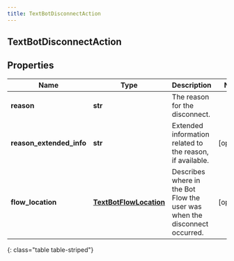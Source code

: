 ```yaml
---
title: TextBotDisconnectAction
---
```

## TextBotDisconnectAction

## Properties

|Name | Type | Description | Notes|
|------------ | ------------- | ------------- | -------------|
| **reason** | **str** | The reason for the disconnect. | |
| **reason_extended_info** | **str** | Extended information related to the reason, if available. | [optional] |
| **flow_location** | [**TextBotFlowLocation**](TextBotFlowLocation.html) | Describes where in the Bot Flow the user was when the disconnect occurred. | [optional] |
{: class="table table-striped"}


